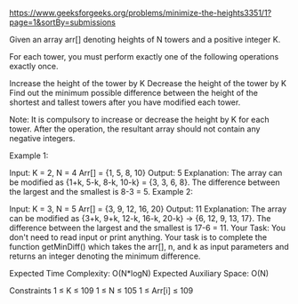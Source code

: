 https://www.geeksforgeeks.org/problems/minimize-the-heights3351/1?page=1&sortBy=submissions

Given an array arr[] denoting heights of N towers and a positive integer K.

For each tower, you must perform exactly one of the following operations exactly once.

Increase the height of the tower by K
Decrease the height of the tower by K
Find out the minimum possible difference between the height of the shortest and tallest towers after you have modified each tower.

Note: It is compulsory to increase or decrease the height by K for each tower. After the operation, the resultant array should not contain any negative integers.

Example 1:

Input:
K = 2, N = 4
Arr[] = {1, 5, 8, 10}
Output:
5
Explanation:
The array can be modified as 
{1+k, 5-k, 8-k, 10-k} = {3, 3, 6, 8}. 
The difference between 
the largest and the smallest is 8-3 = 5.
Example 2:

Input:
K = 3, N = 5
Arr[] = {3, 9, 12, 16, 20}
Output:
11
Explanation:
The array can be modified as
{3+k, 9+k, 12-k, 16-k, 20-k} -> {6, 12, 9, 13, 17}. 
The difference between 
the largest and the smallest is 17-6 = 11. 
Your Task:
You don't need to read input or print anything. Your task is to complete the function getMinDiff() which takes the arr[], n, and k as input parameters and returns an integer denoting the minimum difference.

Expected Time Complexity: O(N*logN)
Expected Auxiliary Space: O(N)

Constraints
1 ≤ K ≤ 109
1 ≤ N ≤ 105
1 ≤ Arr[i] ≤ 109

